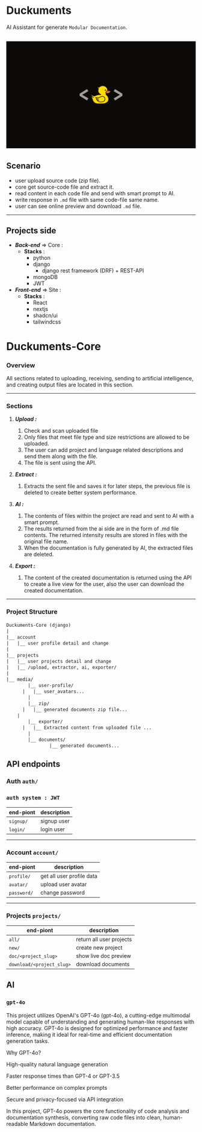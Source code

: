 # Duckuments

AI Assistant for generate `Modular Documentation`.

![alt text](duckumets-img.jpg)
---

## Scenario

- user upload source code (zip file).
- core get source-code file and extract it.
- read content in each code file and send with smart prompt to AI.
- write response in `.md` file with same code-file same name.
- user can see online preview and download `.md` file.

---

## Projects side

- **_Back-end_** ⇒ Core :
  - **Stacks** :
    - python
    - django
      - django rest framework (DRF) + REST-API
    - mongoDB
    - JWT
- **_Front-end_** ⇒ Site :
  - **Stacks** :
    - React
    - nextjs
    - shadcn/ui
    - tailwindcss




# Duckuments-Core

### Overview

All sections related to uploading, receiving, sending to artificial intelligence, and creating output files are located in this section.

---

### **Sections**

1. **_Upload :_**

   1. Check and scan uploaded file
   2. Only files that meet file type and size restrictions are allowed to be uploaded.
   3. The user can add project and language related descriptions and send them along with the file.
   4. The file is sent using the API.

1. **_Extract :_**

   1. Extracts the sent file and saves it for later steps, the previous file is deleted to create better system performance.

1. **_AI :_**

   1. The contents of files within the project are read and sent to AI with a smart prompt.
   2. The results returned from the ai side are in the form of .md file contents. The returned intensity results are stored in files with the original file name.
   3. When the documentation is fully generated by AI, the extracted files are deleted.

1. **_Export :_**
   1. The content of the created documentation is returned using the API to create a live view for the user, also the user can download the created documentation.

---

### **Project Structure**

```
Duckuments-Core (django)
|
|__ account
|   |__ user profile detail and change
|
|__ projects
|   |__ user projects detail and change
|   |__ /upload, extractor, ai, exporter/
|
|__ media/ 
		|__ user-profile/
	  |   |__ user_avatars...
		|
		|__ zip/
	  |   |__ generated documents zip file...
    |
		|__ exporter/
	  |   |__ Extracted content from uploaded file ...
		|
		|__ documents/
				|__ generated documents...
```

## API endpoints

### Auth `auth/`
### `auth system : JWT`

| end-piont                      | description |
| ------------------------------ | ----------- |
| `signup/` | signup user |
| `login/` | login user |


---

### Account `account/`

| end-piont   | description               |
| ----------- | ------------------------- |
| `profile/`  | get all user profile data |
| `avatar/`   | upload user avatar        |
| `password/` | change password           |

---

### Projects `projects/`

| end-piont                | description                     |
| ------------------------ | ------------------------------- |
| `all/`                   | return all user projects        |
| `new/`                   | create new project              |
| `doc/<project_slug>`     | show live doc preview              |
| `download/<project_slug>`| download documents              |


## AI

### `gpt-4o`

This project utilizes OpenAI's GPT-4o (gpt-4o), a cutting-edge multimodal model capable of understanding and generating human-like responses with high accuracy. GPT-4o is designed for optimized performance and faster inference, making it ideal for real-time and efficient documentation generation tasks.

Why GPT-4o?

High-quality natural language generation

Faster response times than GPT-4 or GPT-3.5

Better performance on complex prompts

Secure and privacy-focused via API integration

In this project, GPT-4o powers the core functionality of code analysis and documentation synthesis, converting raw code files into clean, human-readable Markdown documentation.
